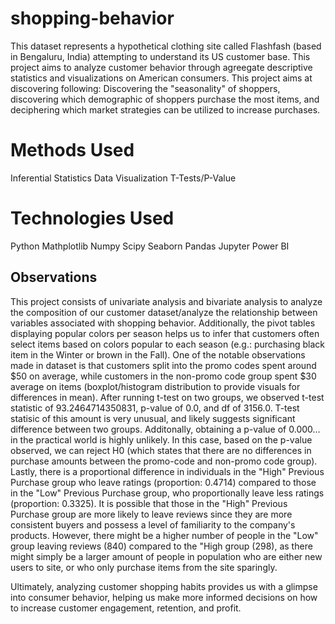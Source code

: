 # shopping-behavior

This dataset represents a hypothetical clothing site called Flashfash (based in Bengaluru, India) attempting to understand its US customer base. This project aims to analyze customer behavior through agreegate descriptive statistics and visualizations on American consumers. This project aims at discovering following: Discovering the "seasonality" of shoppers, discovering which demographic of shoppers purchase the most items, and deciphering which market strategies can be utilized to increase purchases. 

# Methods Used

Inferential Statistics
Data Visualization
T-Tests/P-Value

# Technologies Used

Python
Mathplotlib
Numpy
Scipy
Seaborn
Pandas
Jupyter
Power BI

## Observations 

This project consists of univariate analysis and bivariate analysis to analyze the composition of our customer dataset/analyze the relationship between variables associated with shopping behavior. Additionally, the pivot tables displaying popular colors per season helps us to infer that customers often select items based on colors popular to each season (e.g.: purchasing black item in the Winter or brown in the Fall).  One of the notable observations made in dataset is that customers split into the promo codes spent around $50 on average, while customers in the non-promo code group spent $30 average on items (boxplot/histogram distribution to provide visuals for differences in mean). After running t-test on two groups, we observed t-test statistic of 93.2464714350831, p-value of 0.0, and df of 3156.0. T-test statisic of this amount is very unusual, and likely suggests significant difference between two groups. Additonally, obtaining a p-value of 0.000... in the practical world is highly unlikely. In this case, based on the p-value observed, we can reject H0 (which states that there are no differences in purchase amounts between the promo-code and non-promo code group). Lastly, there is a proportional difference in individuals in the "High" Previous Purchase group who leave ratings (proportion: 0.4714) compared to those in the "Low" Previous Purchase group, who proportionally leave less ratings (proportion: 0.3325). It is possible that those in the "High" Previous Purchase group are more likely to leave reviews since they are more consistent buyers and possess a level of familiarity to the company's products. However, there might be a higher number of people in the "Low" group leaving reviews (840) compared to the "High group (298), as there might simply be a larger amount of people in population who are either new users to site, or who only purchase items from the site sparingly. 

Ultimately, analyzing customer shopping habits provides us with a glimpse into consumer behavior, helping us make more informed decisions on how to increase customer engagement, retention, and profit.
